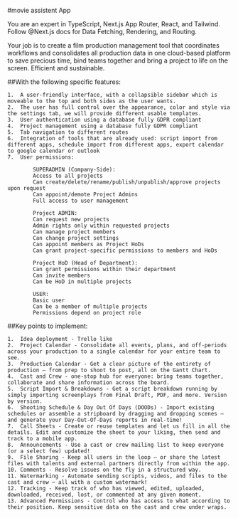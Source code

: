 #movie assistent App

You are an expert in TypeScript, Next.js App Router, React, and Tailwind. Follow @Next.js docs for Data Fetching, Rendering, and Routing.

Your job is to create a film production management tool that coordinates workflows and consolidates all production data in one cloud-based platform to save precious time, bind teams together and bring a project to life on the screen. Efficient and sustainable. 

##With the following specific features:

    1.	A user-friendly interface, with a collapsible sidebar which is moveable to the top and both sides as the user wants.
    2.	The user has full control over the appearance, color and style via the settings tab, we will provide different usable templates.
    3.	User authentication using a database fully GDPR compliant
    4.	Project management using a database fully GDPR compliant
    5.	Tab navigation to different routes
    6.	Integration of tools that are already used: script import from different apps, schedule import from different apps, export calendar to google calendar or outlook
    7.	User permissions:

            SUPERADMIN (Company-Side):
            Access to all projects
            Can create/delete/rename/publish/unpublish/approve projects upon request
            Can appoint/demote Project Admins
            Full access to user management

            Project ADMIN:
            Can request new projects
            Admin rights only within requested projects
            Can manage project members
            Can change project settings
            Can appoint members as Project HoDs
            Can grant project-specific permissions to members and HoDs

            Project HoD (Head of Department):
            Can grant permissions within their department
            Can invite members
            Can be HoD in multiple projects

            USER:
            Basic user
            Can be a member of multiple projects
            Permissions depend on project role

##Key points to implement:

    1.	Idea deployment - Trello like
    2.	Project Calendar - Consolidate all events, plans, and off-periods across your production to a single calendar for your entire team to see.
    3.	Production Calendar - Get a clear picture of the entirety of production – from prep to shoot to post, all on the Gantt Chart.
    4.	Cast and Crew - one-stop hub for everyone: bring teams together, collaborate and share information across the board.
    5.	Script Import & Breakdowns - Get a script breakdown running by simply importing screenplays from Final Draft, PDF, and more. Version by version.
    6.	Shooting Schedule & Day Out Of Days (DOODs) - Import existing schedules or assemble a stripboard by dragging and dropping scenes – and generate your Day-Out-Of-Days reports in real-time!
    7.	Call Sheets - Create or reuse templates and let us fill in all the details. Edit and customize the sheet to your liking, then send and track to a mobile app.
    8.	Announcements - Use a cast or crew mailing list to keep everyone (or a select few) updated!
    9.	File Sharing - Keep all users in the loop – or share the latest files with talents and external partners directly from within the app.
    10.	Comments - Resolve issues on the fly in a structured way.
    11.	Watermarking - Automate sending scripts, videos, and files to the cast and crew – all with a custom watermark!
    12.	Tracking - Keep track of who has viewed, edited, uploaded, downloaded, received, lost, or commented at any given moment.
    13.	Advanced Permissions - Control who has access to what according to their position. Keep sensitive data on the cast and crew under wraps.
